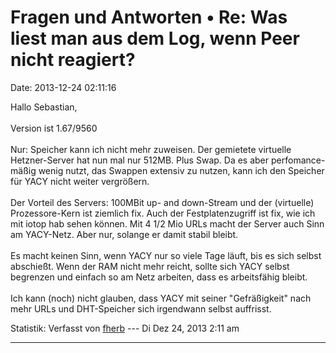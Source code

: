 Fragen und Antworten • Re: Was liest man aus dem Log, wenn Peer nicht reagiert?
===============================================================================

Date: 2013-12-24 02:11:16

Hallo Sebastian,\
\
Version ist 1.67/9560\
\
Nur: Speicher kann ich nicht mehr zuweisen. Der gemietete virtuelle
Hetzner-Server hat nun mal nur 512MB. Plus Swap. Da es aber
perfomance-mäßig wenig nutzt, das Swappen extensiv zu nutzen, kann ich
den Speicher für YACY nicht weiter vergrößern.\
\
Der Vorteil des Servers: 100MBit up- and down-Stream und der (virtuelle)
Prozessore-Kern ist ziemlich fix. Auch der Festplatenzugriff ist fix,
wie ich mit iotop hab sehen können. Mit 4 1/2 Mio URLs macht der Server
auch Sinn am YACY-Netz. Aber nur, solange er damit stabil bleibt.\
\
Es macht keinen Sinn, wenn YACY nur so viele Tage läuft, bis es sich
selbst abschießt. Wenn der RAM nicht mehr reicht, sollte sich YACY
selbst begrenzen und einfach so am Netz arbeiten, dass es arbeitsfähig
bleibt.\
\
Ich kann (noch) nicht glauben, dass YACY mit seiner \"Gefräßigkeit\"
nach mehr URLs und DHT-Speicher sich irgendwann selbst auffrisst.

Statistik: Verfasst von
[fherb](http://forum.yacy-websuche.de/memberlist.php?mode=viewprofile&u=9031)
--- Di Dez 24, 2013 2:11 am

------------------------------------------------------------------------
